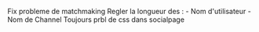 Fix probleme de matchmaking
Regler la longueur des : 
    - Nom d'utilisateur
    - Nom de Channel
Toujours prbl de css dans socialpage